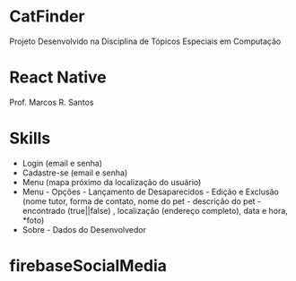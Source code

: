 # CatFinder

Projeto Desenvolvido na Disciplina de Tópicos Especiais em Computação

# React Native

Prof. Marcos R. Santos

# Skills

- Login (email e senha)
- Cadastre-se (email e senha)
- Menu (mapa próximo da localização do usuário)
- Menu - Opções - Lançamento de Desaparecidos - Edição  e Exclusão
(nome tutor, forma de contato, nome do pet - descrição do pet - encontrado (true||false) ,
localização (endereço completo), data e hora, *foto)
- Sobre - Dados do Desenvolvedor

# firebaseSocialMedia
